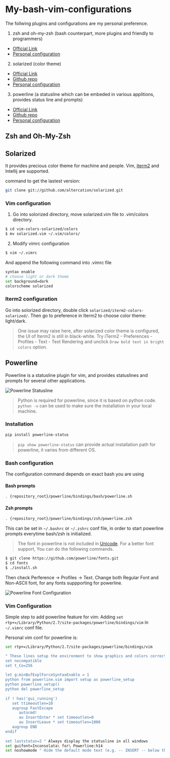 # My-bash-vim-configurations

The follwing plugins and configurations are my personal preference.

1. zsh and oh-my-zsh (bash counterpart, more plugins and friendly to programmers)
  - [Official Link]()
  - [Personal configuration](https://github.com/lovexi/My-bash-vim-configurations#zsh-and-oh-my-zsh)
2. solarized (color theme)
  - [Official Link](http://ethanschoonover.com/solarized)
  - [Github repo](https://github.com/altercation/solarized)
  - [Personal configuration](https://github.com/lovexi/My-bash-vim-configurations#solarized)
3. powerline (a statusline which can be embeded in various applitions, provides status line and prompts)
  - [Official Link](https://powerline.readthedocs.io/en/latest/)
  - [Github repo](https://github.com/powerline/powerline)
  - [Personal configuration](https://github.com/lovexi/My-bash-vim-configurations#powerline)


## Zsh and Oh-My-Zsh

## Solarized

It provides precious color theme for machine and people. Vim, [iterm2](https://github.com/lovexi/My-bash-vim-configurations#iterm2-configuration) and Intellij are supported.

command to get the lastest version:
```bash
git clone git://github.com/altercation/solarized.git
```

### Vim configuration

1. Go into solorized directory, move solarized.vim file to .vim/colors directory.
```bash
$ cd vim-colors-solarized/colors
$ mv solarized.vim ~/.vim/colors/
```
2. Modify vimrc configuration
```bash
$ vim ~/.vimrc
```
And append the following command into .vimrc file
```bash
syntax enable
# choose light or dark theme
set background=dark
colorscheme solarized
```

### Iterm2 configuration
Go into solorized directory, double click `solarized/iterm2-colors-solarized/`. Then go to preference in Iterm2 to choose color theme: light/dark.

> One issue may raise here, after solarized color theme is configured, the UI of Iterm2 is still in black-white. Try iTerm2 - Preferences - Profiles - Text - Text Rendering and unclick `Draw bold text in bright colors` option.

## Powerline

Powerline is a statusline plugin for vim, and provides statuslines and prompts for several other applications.

![Powerline Statusline](http://www.tecmint.com/wp-content/uploads/2015/10/Powerline-Vim-Statuslines.png)

> Python is required for powerline, since it is based on python code. `python -v` can be used to make sure the installation in your local machine.

### Installation

```bash
pip install powerline-status
```

> `pip show powerline-status` can provide actual installation path for powerline, it varies from different OS. 

### Bash configuration

The configuration command depends on exact bash you are using

#### Bash prompts

```bash
. {repository_root}/powerline/bindings/bash/powerline.sh
```

#### Zsh prompts

```bash
. {repository_root}/powerline/bindings/zsh/powerline.zsh
```

This can be set in `~/.bashrc` or `~/.zshrc` conf file, in order to start powerline prompts everytime bash/zsh is initialized.

> The font in powerline is not included in [Unicode](http://cenalulu.github.io/linux/character-encoding/). For a better font support, You can do the following commands.

```bash
$ git clone https://github.com/powerline/fonts.git
$ cd fonts
$ ./install.sh
```

Then check Perference -> Profiles -> Text. Change both Regular Font and Non-ASCII font, for any fonts suppporting for powerline.

![Powerline Font Configuration](http://cenalulu.github.io/images/linux/powerline/fonts.png)

### Vim Configuration

Simple step to add powerline feature for vim: Adding `set rtp+=/Library/Python/2.7/site-packages/powerline/bindings/vim` in `~/.vimrc` conf file.

Personal vim conf for powerline is:

```bash
set rtp+=/Library/Python/2.7/site-packages/powerline/bindings/vim

" These lines setup the environment to show graphics and colors correctly.
set nocompatible
set t_Co=256
 
let g:minBufExplForceSyntaxEnable = 1
python from powerline.vim import setup as powerline_setup
python powerline_setup()
python del powerline_setup
 
if ! has('gui_running')
   set ttimeoutlen=10
   augroup FastEscape
      autocmd!
      au InsertEnter * set timeoutlen=0
      au InsertLeave * set timeoutlen=1000
   augroup END
endif
 
set laststatus=2 " Always display the statusline in all windows
set guifont=Inconsolata\ for\ Powerline:h14
set noshowmode " Hide the default mode text (e.g. -- INSERT -- below the statusline)
```
